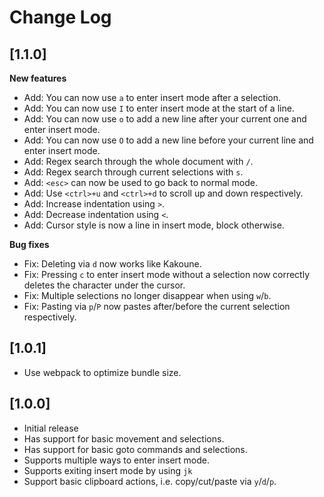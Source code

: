 # Change Log

## [1.1.0]

**New features**

- Add: You can now use `a` to enter insert mode after a selection.
- Add: You can now use `I` to enter insert mode at the start of a line.
- Add: You can now use `o` to add a new line after your current one and enter insert mode.
- Add: You can now use `O` to add a new line before your current line and enter insert mode.
- Add: Regex search through the whole document with `/`.
- Add: Regex search through current selections with `s`.
- Add: `<esc>` can now be used to go back to normal mode.
- Add: Use `<ctrl>+u` and `<ctrl>+d` to scroll up and down respectively.
- Add: Increase indentation using `>`.
- Add: Decrease indentation using `<`.
- Add: Cursor style is now a line in insert mode, block otherwise.

**Bug fixes**

- Fix: Deleting via `d` now works like Kakoune.
- Fix: Pressing `c` to enter insert mode without a selection now correctly deletes the character under the cursor.
- Fix: Multiple selections no longer disappear when using `w`/`b`.
- Fix: Pasting via `p`/`P` now pastes after/before the current selection respectively.

## [1.0.1]

- Use webpack to optimize bundle size.

## [1.0.0]

- Initial release
- Has support for basic movement and selections.
- Has support for basic goto commands and selections.
- Supports multiple ways to enter insert mode.
- Supports exiting insert mode by using `jk`
- Support basic clipboard actions, i.e. copy/cut/paste via `y`/`d`/`p`.

